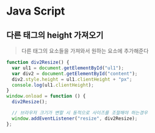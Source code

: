 # Java Script

## 다른 태그의 height 가져오기

> 다른 태그의 요소들을 가져와서 원하는 요소에 추가해준다

```javascript
function div2Resize() {
  var ul1 = document.getElementById("ul1");
  var div2 = document.getElementById("content");
  div2.style.height = ul1.clientHeight + "px";
  console.log(ul1.clientHeight);
}
window.onload = function () {
  div2Resize();

  // 브라우저 크기가 변할 시 동적으로 사이즈를 조절해야 하는경우
  window.addEventListener("resize", div2Resize);
};
```
